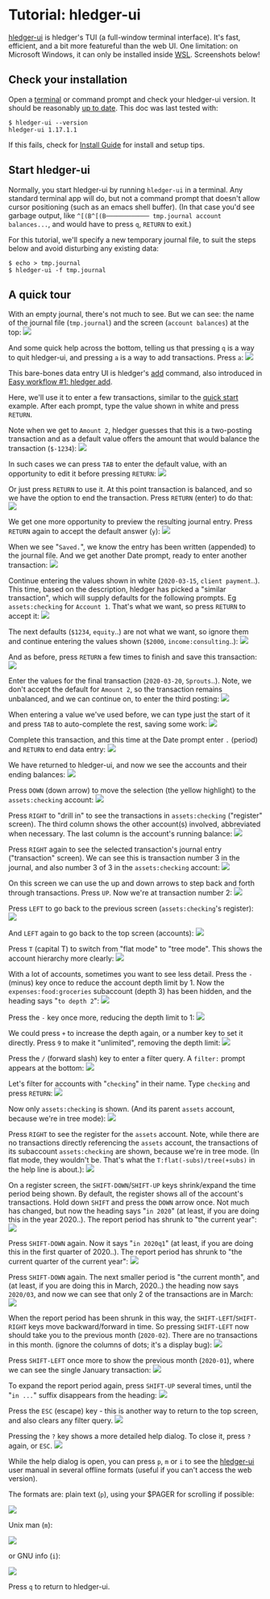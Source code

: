 # Tutorial: hledger-ui

<div class=pagetoc>

<!-- toc -->
</div>

[hledger-ui](hledger-ui.html) is hledger's TUI (a full-window terminal interface).
It's fast, efficient, and a bit more featureful than the web UI.
One limitation: on Microsoft Windows, it can only be installed inside [WSL](https://en.wikipedia.org/wiki/WSL).
Screenshots below!

## Check your installation

Open a
[terminal](https://itconnect.uw.edu/learn/workshops/online-tutorials/web-publishing/what-is-a-terminal/)
or command prompt
and check your hledger-ui version.
It should be reasonably [up to date](release-notes.html). 
This doc was last tested with:
```shell
$ hledger-ui --version
hledger-ui 1.17.1.1
```

If this fails, check for [Install Guide](install.html) for install and setup tips.

<!--
## Check usage

```shell
$ hledger-ui --help
hledger-ui [OPTIONS] [PATTERNS]
  browse accounts, postings and entries in a full-window curses interface

Flags:
     --watch               watch for data and date changes and reload
                           automatically
     --theme=THEME         use this custom display theme (default, greenterm,
                           terminal)
     --register=ACCTREGEX  start in the (first) matched account's register
     --change              show period balances (changes) at startup instead
                           of historical balances
  -F --flat                show accounts as a list (default)
  -T --tree                show accounts as a tree

General flags:
...
```
-->

## Start hledger-ui

Normally, you start hledger-ui by running `hledger-ui` in a terminal.
Any standard terminal app will do, but not a command prompt that
doesn't allow cursor positioning (such as an emacs shell buffer).
(In that case you'd see garbage output, like `^[(B^[(B──────────── tmp.journal account balances...`, 
and would have to press `q`, `RETURN` to exit.)

For this tutorial, we'll specify a new temporary journal file,
to suit the steps below and avoid disturbing any existing data:
```shell
$ echo > tmp.journal
$ hledger-ui -f tmp.journal
```

## A quick tour

With an empty journal, there's not much to see. But we can see: the
name of the journal file (`tmp.journal`) and the screen (`account balances`)
at the top:
[![](images/hledger-ui/Screen%20Shot%202020-03-24%20at%202.31.12%20PM.png)](images/hledger-ui/Screen%20Shot%202020-03-24%20at%202.31.12%20PM.png)

And some quick help across the bottom, 
telling us that pressing `q` is a way to quit hledger-ui,
and pressing `a` is a way to add transactions.
Press `a`:
[![](images/hledger-ui/Screen%20Shot%202020-03-24%20at%202.31.31%20PM.png)](images/hledger-ui/Screen%20Shot%202020-03-24%20at%202.31.31%20PM.png)

This bare-bones data entry UI is hledger's [add](hledger.html#add) command,
also introduced in [Easy workflow #1: hledger add](add.html).

Here, we'll use it to enter a few transactions, 
similar to the [quick start](index.html#quick-start) example.
After each prompt, type the value shown in white and press `RETURN`.

Note when we get to `Amount 2`, hledger guesses that this is a two-posting transaction
and as a default value offers the amount that would balance the transaction (`$-1234`):
[![](images/hledger-ui/Screen%20Shot%202020-03-24%20at%203.06.07%20PM.png)](images/hledger-ui/Screen%20Shot%202020-03-24%20at%203.06.07%20PM.png)

In such cases we can press `TAB` to enter the default value, with an opportunity to edit it before pressing `RETURN`:
[![](images/hledger-ui/Screen%20Shot%202020-03-24%20at%203.09.03%20PM.png)](images/hledger-ui/Screen%20Shot%202020-03-24%20at%203.09.03%20PM.png)

Or just press `RETURN` to use it.
At this point transaction is balanced, and so we have the option to end the transaction. Press `RETURN` (enter) to do that:
[![](images/hledger-ui/Screen%20Shot%202020-03-24%20at%203.09.17%20PM.png)](images/hledger-ui/Screen%20Shot%202020-03-24%20at%203.09.17%20PM.png)

We get one more opportunity to preview the resulting journal entry. 
Press `RETURN` again to accept the default answer (`y`):
[![](images/hledger-ui/Screen%20Shot%202020-03-24%20at%203.09.27%20PM.png)](images/hledger-ui/Screen%20Shot%202020-03-24%20at%203.09.27%20PM.png)

When we see "`Saved.`", we know the entry has been written (appended) to the journal file.
And we get another Date prompt, ready to enter another transaction:
[![](images/hledger-ui/Screen%20Shot%202020-03-24%20at%203.09.32%20PM.png)](images/hledger-ui/Screen%20Shot%202020-03-24%20at%203.09.32%20PM.png)

Continue entering the values shown in white (`2020-03-15`, `client payment`..).
This time, based on the description, hledger has picked a "similar transaction",
which will supply defaults for the following prompts. Eg `assets:checking` for `Account 1`.
That's what we want, so press `RETURN` to accept it:
[![](images/hledger-ui/Screen%20Shot%202020-03-24%20at%203.09.46%20PM.png)](images/hledger-ui/Screen%20Shot%202020-03-24%20at%203.09.46%20PM.png)

The next defaults (`$1234`, `equity`..) are not what we want,
so ignore them and continue entering the values shown (`$2000`, `income:consulting`..):
[![](images/hledger-ui/Screen%20Shot%202020-03-24%20at%203.10.06%20PM.png)](images/hledger-ui/Screen%20Shot%202020-03-24%20at%203.10.06%20PM.png)

And as before, press `RETURN` a few times to finish and save this transaction:
[![](images/hledger-ui/Screen%20Shot%202020-03-24%20at%203.10.15%20PM.png)](images/hledger-ui/Screen%20Shot%202020-03-24%20at%203.10.15%20PM.png)

Enter the values for the final transaction (`2020-03-20`, `Sprouts`..).
Note, we don't accept the default for `Amount 2`, 
so the transaction remains unbalanced, and we can continue on, 
to enter the third posting:
[![](images/hledger-ui/Screen%20Shot%202020-03-24%20at%203.10.44%20PM.png)](images/hledger-ui/Screen%20Shot%202020-03-24%20at%203.10.44%20PM.png)

When entering a value we've used before, we can type just the start of
it and press `TAB` to auto-complete the rest, saving some work:
[![](images/hledger-ui/Screen%20Shot%202020-03-24%20at%203.10.50%20PM.png)](images/hledger-ui/Screen%20Shot%202020-03-24%20at%203.10.50%20PM.png)

<!-- [![](images/hledger-ui/Screen%20Shot%202020-03-24%20at%203.10.55%20PM.png)](images/hledger-ui/Screen%20Shot%202020-03-24%20at%203.10.55%20PM.png) -->

Complete this transaction, and this time at the Date prompt enter `.` (period) and `RETURN` to end data entry:
[![](images/hledger-ui/Screen%20Shot%202020-03-24%20at%203.11.02%20PM.png)](images/hledger-ui/Screen%20Shot%202020-03-24%20at%203.11.02%20PM.png)

We have returned to hledger-ui, and now we see the accounts and their ending balances:
[![](images/hledger-ui/Screen%20Shot%202020-03-24%20at%203.11.17%20PM.png)](images/hledger-ui/Screen%20Shot%202020-03-24%20at%203.11.17%20PM.png)

Press `DOWN` (down arrow) to move the selection (the yellow highlight) to the `assets:checking` account:
[![](images/hledger-ui/Screen%20Shot%202020-03-24%20at%203.11.23%20PM.png)](images/hledger-ui/Screen%20Shot%202020-03-24%20at%203.11.23%20PM.png)

Press `RIGHT` to "drill in" to see the transactions in `assets:checking` ("register" screen).
The third column shows the other account(s) involved, abbreviated when necessary.
The last column is the account's running balance:
[![](images/hledger-ui/Screen%20Shot%202020-03-24%20at%203.11.33%20PM.png)](images/hledger-ui/Screen%20Shot%202020-03-24%20at%203.11.33%20PM.png)

Press `RIGHT` again to see the selected transaction's journal entry ("transaction" screen).
We can see this is transaction number 3 in the journal, and also number 3 of 3 in the `assets:checking` account:
[![](images/hledger-ui/Screen%20Shot%202020-03-24%20at%203.12.13%20PM.png)](images/hledger-ui/Screen%20Shot%202020-03-24%20at%203.12.13%20PM.png)

On this screen we can use the up and down arrows to step back and forth through transactions.
Press `UP`. Now we're at transaction number 2:
[![](images/hledger-ui/Screen%20Shot%202020-03-24%20at%203.12.27%20PM.png)](images/hledger-ui/Screen%20Shot%202020-03-24%20at%203.12.27%20PM.png)

Press `LEFT` to go back to the previous screen (`assets:checking`'s register):
[![](images/hledger-ui/Screen%20Shot%202020-03-24%20at%203.12.45%20PM.png)](images/hledger-ui/Screen%20Shot%202020-03-24%20at%203.12.45%20PM.png)

And `LEFT` again to go back to the top screen (accounts):
[![](images/hledger-ui/Screen%20Shot%202020-03-24%20at%203.13.06%20PM.png)](images/hledger-ui/Screen%20Shot%202020-03-24%20at%203.13.06%20PM.png)

Press `T` (capital T) to switch from "flat mode" to "tree mode". This shows the account hierarchy more clearly:
[![](images/hledger-ui/Screen%20Shot%202020-03-24%20at%203.13.56%20PM.png)](images/hledger-ui/Screen%20Shot%202020-03-24%20at%203.13.56%20PM.png)

With a lot of accounts, sometimes you want to see less detail. 
Press the `-` (minus) key once to reduce the account depth limit by 1.
Now the `expenses:food:groceries` subaccount (depth 3) has been hidden,
and the heading says "`to depth 2`":
[![](images/hledger-ui/Screen%20Shot%202020-03-24%20at%203.14.11%20PM.png)](images/hledger-ui/Screen%20Shot%202020-03-24%20at%203.14.11%20PM.png)

Press the `-` key once more, reducing the depth limit to 1:
[![](images/hledger-ui/Screen%20Shot%202020-03-24%20at%203.14.15%20PM.png)](images/hledger-ui/Screen%20Shot%202020-03-24%20at%203.14.15%20PM.png)

We could press `+` to increase the depth again, or a number key to set it directly.
Press `9` to make it "unlimited", removing the depth limit:
[![](images/hledger-ui/Screen%20Shot%202020-03-24%20at%203.14.34%20PM.png)](images/hledger-ui/Screen%20Shot%202020-03-24%20at%203.14.34%20PM.png)

Press the `/` (forward slash) key to enter a filter query.
A `filter:` prompt appears at the bottom:
[![](images/hledger-ui/Screen%20Shot%202020-03-24%20at%203.15.11%20PM.png)](images/hledger-ui/Screen%20Shot%202020-03-24%20at%203.15.11%20PM.png)

Let's filter for accounts with "`checking`" in their name. Type `checking` and press `RETURN`:
[![](images/hledger-ui/Screen%20Shot%202020-03-24%20at%203.17.56%20PM.png)](images/hledger-ui/Screen%20Shot%202020-03-24%20at%203.17.56%20PM.png)

Now only `assets:checking` is shown.
(And its parent `assets` account, because we're in tree mode):
[![](images/hledger-ui/Screen%20Shot%202020-03-24%20at%203.17.59%20PM.png)](images/hledger-ui/Screen%20Shot%202020-03-24%20at%203.17.59%20PM.png)

Press `RIGHT` to see the register for the `assets` account.
Note, while there are no transactions directly referencing the `assets` account,
the transactions of its subaccount `assets:checking` are shown, because we're in tree mode.
(In flat mode, they wouldn't be.
That's what the `T:flat(-subs)/tree(+subs)` in the help line is about.):
[![](images/hledger-ui/Screen%20Shot%202020-03-24%20at%203.18.30%20PM.png)](images/hledger-ui/Screen%20Shot%202020-03-24%20at%203.18.30%20PM.png)

On a register screen, the `SHIFT-DOWN`/`SHIFT-UP` keys shrink/expand the time period being shown.
By default, the register shows all of the account's transactions.
Hold down `SHIFT` and press the `DOWN` arrow once. Not much has changed,
but now the heading says "`in 2020`"
(at least, if you are doing this in the year 2020..).
The report period has shrunk to "the current year":
[![](images/hledger-ui/Screen%20Shot%202020-03-24%20at%203.18.37%20PM.png)](images/hledger-ui/Screen%20Shot%202020-03-24%20at%203.18.37%20PM.png)

Press `SHIFT-DOWN` again. Now it says "`in 2020q1`"
(at least, if you are doing this in the first quarter of 2020..).
The report period has shrunk to "the current quarter of the current year":
[![](images/hledger-ui/Screen%20Shot%202020-03-24%20at%203.18.39%20PM.png)](images/hledger-ui/Screen%20Shot%202020-03-24%20at%203.18.39%20PM.png)

Press `SHIFT-DOWN` again. The next smaller period is "the current month",
and (at least, if you are doing this in March, 2020..) 
the heading now says `2020/03`, and now we can see that only 2
of the transactions are in March:
[![](images/hledger-ui/Screen%20Shot%202020-03-24%20at%203.18.45%20PM.png)](images/hledger-ui/Screen%20Shot%202020-03-24%20at%203.18.45%20PM.png)

When the report period has been shrunk in this way,
the `SHIFT-LEFT`/`SHIFT-RIGHT` keys move backward/forward in time.
So pressing `SHIFT-LEFT` now should take you to the previous month (`2020-02`).
There are no transactions in this month.
(ignore the columns of dots; it's a display bug):
[![](images/hledger-ui/Screen%20Shot%202020-03-24%20at%203.18.52%20PM.png)](images/hledger-ui/Screen%20Shot%202020-03-24%20at%203.18.52%20PM.png)

Press `SHIFT-LEFT` once more to show the previous month (`2020-01`),
where we can see the single January transaction:
[![](images/hledger-ui/Screen%20Shot%202020-03-24%20at%203.18.55%20PM.png)](images/hledger-ui/Screen%20Shot%202020-03-24%20at%203.18.55%20PM.png)

To expand the report period again, press `SHIFT-UP` several times,
until the "`in ...`" suffix disappears from the heading:
[![](images/hledger-ui/Screen%20Shot%202020-03-24%20at%203.19.57%20PM.png)](images/hledger-ui/Screen%20Shot%202020-03-24%20at%203.19.57%20PM.png)

Press the `ESC` (escape) key - this is another way to return to the top screen,
and also clears any filter query.
[![](images/hledger-ui/Screen%20Shot%202020-03-24%20at%203.20.11%20PM.png)](images/hledger-ui/Screen%20Shot%202020-03-24%20at%203.20.11%20PM.png)

Pressing the `?` key shows a more detailed help dialog. 
To close it, press `?` again, or `ESC`.
[![](images/hledger-ui/Screen%20Shot%202020-03-24%20at%203.20.27%20PM.png)](images/hledger-ui/Screen%20Shot%202020-03-24%20at%203.20.27%20PM.png)

While the help dialog is open, you can press `p`, `m` or `i`
to see the [hledger-ui](hledger-ui.html) user manual in several offline formats
(useful if you can't access the web version).

The formats are: plain text (`p`), using your $PAGER for scrolling if possible:

[![](images/hledger-ui/Screen%20Shot%202020-03-24%20at%205.46.40%20PM.png)](images/hledger-ui/Screen%20Shot%202020-03-24%20at%205.46.40%20PM.png)

Unix man (`m`):

[![](images/hledger-ui/Screen%20Shot%202020-03-24%20at%205.46.57%20PM.png)](images/hledger-ui/Screen%20Shot%202020-03-24%20at%205.46.57%20PM.png)

or GNU info (`i`):

[![](images/hledger-ui/Screen%20Shot%202020-03-24%20at%205.47.14%20PM.png)](images/hledger-ui/Screen%20Shot%202020-03-24%20at%205.47.14%20PM.png)

Press `q` to return to hledger-ui.
